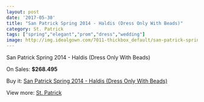 ```yaml
---
layout: post
date: '2017-05-30'
title: "San Patrick Spring 2014 - Haldis (Dress Only With Beads)"
category: St. Patrick
tags: ["spring","elegant","prom","dress","wedding"]
image: http://img.idealgown.com/7011-thickbox_default/san-patrick-spring-2014-haldis-dress-only-with-beads.jpg
---
```

San Patrick Spring 2014 - Haldis (Dress Only With Beads)

On Sales: **$268.495**
<a href="https://www.idealgown.com/en/st-patrick/2990-san-patrick-spring-2014-haldis-dress-only-with-beads.html"><amp-img layout="responsive" width="600" height="600" src="//img.idealgown.com/7011-thickbox_default/san-patrick-spring-2014-haldis-dress-only-with-beads.jpg" alt="San Patrick Spring 2014 - Haldis (Dress Only With Beads) 0" /></a>
<a href="https://www.idealgown.com/en/st-patrick/2990-san-patrick-spring-2014-haldis-dress-only-with-beads.html"><amp-img layout="responsive" width="600" height="600" src="//img.idealgown.com/7013-thickbox_default/san-patrick-spring-2014-haldis-dress-only-with-beads.jpg" alt="San Patrick Spring 2014 - Haldis (Dress Only With Beads) 1" /></a>
<a href="https://www.idealgown.com/en/st-patrick/2990-san-patrick-spring-2014-haldis-dress-only-with-beads.html"><amp-img layout="responsive" width="600" height="600" src="//img.idealgown.com/7012-thickbox_default/san-patrick-spring-2014-haldis-dress-only-with-beads.jpg" alt="San Patrick Spring 2014 - Haldis (Dress Only With Beads) 2" /></a>

Buy it: [San Patrick Spring 2014 - Haldis (Dress Only With Beads)](https://www.idealgown.com/en/st-patrick/2990-san-patrick-spring-2014-haldis-dress-only-with-beads.html "San Patrick Spring 2014 - Haldis (Dress Only With Beads)")

View more: [St. Patrick](https://www.idealgown.com/en/36-st-patrick "St. Patrick")